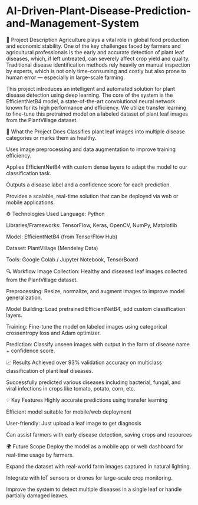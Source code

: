 # AI-Driven-Plant-Disease-Prediction-and-Management-System
📝 Project Description
Agriculture plays a vital role in global food production and economic stability. One of the key challenges faced by farmers and agricultural professionals is the early and accurate detection of plant leaf diseases, which, if left untreated, can severely affect crop yield and quality. Traditional disease identification methods rely heavily on manual inspection by experts, which is not only time-consuming and costly but also prone to human error — especially in large-scale farming.

This project introduces an intelligent and automated solution for plant disease detection using deep learning. The core of the system is the EfficientNetB4 model, a state-of-the-art convolutional neural network known for its high performance and efficiency. We utilize transfer learning to fine-tune this pretrained model on a labeled dataset of plant leaf images from the PlantVillage dataset.

🚀 What the Project Does
Classifies plant leaf images into multiple disease categories or marks them as healthy.

Uses image preprocessing and data augmentation to improve training efficiency.

Applies EfficientNetB4 with custom dense layers to adapt the model to our classification task.

Outputs a disease label and a confidence score for each prediction.

Provides a scalable, real-time solution that can be deployed via web or mobile applications.

⚙️ Technologies Used
Language: Python

Libraries/Frameworks: TensorFlow, Keras, OpenCV, NumPy, Matplotlib

Model: EfficientNetB4 (from TensorFlow Hub)

Dataset: PlantVillage (Mendeley Data)

Tools: Google Colab / Jupyter Notebook, TensorBoard

🔍 Workflow
Image Collection: Healthy and diseased leaf images collected from the PlantVillage dataset.

Preprocessing: Resize, normalize, and augment images to improve model generalization.

Model Building: Load pretrained EfficientNetB4, add custom classification layers.

Training: Fine-tune the model on labeled images using categorical crossentropy loss and Adam optimizer.

Prediction: Classify unseen images with output in the form of disease name + confidence score.

📈 Results
Achieved over 93% validation accuracy on multiclass classification of plant leaf diseases.

Successfully predicted various diseases including bacterial, fungal, and viral infections in crops like tomato, potato, corn, etc.

💡 Key Features
Highly accurate predictions using transfer learning

Efficient model suitable for mobile/web deployment

User-friendly: Just upload a leaf image to get diagnosis

Can assist farmers with early disease detection, saving crops and resources

🌍 Future Scope
Deploy the model as a mobile app or web dashboard for real-time usage by farmers.

Expand the dataset with real-world farm images captured in natural lighting.

Integrate with IoT sensors or drones for large-scale crop monitoring.

Improve the system to detect multiple diseases in a single leaf or handle partially damaged leaves.
